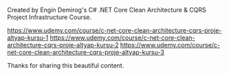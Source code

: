 Created by Engin Demirog's C# .NET Core Clean Architecture & CQRS Project Infrastructure Course.

https://www.udemy.com/course/c-net-core-clean-architecture-cqrs-proje-altyap-kursu-1
https://www.udemy.com/course/c-net-core-clean-architecture-cqrs-proje-altyap-kursu-2
https://www.udemy.com/course/c-net-core-clean-architecture-cqrs-proje-altyap-kursu-3

Thanks for sharing this beautiful content.



